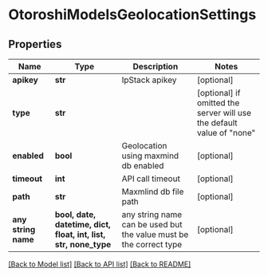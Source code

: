# OtoroshiModelsGeolocationSettings


## Properties
Name | Type | Description | Notes
------------ | ------------- | ------------- | -------------
**apikey** | **str** | IpStack apikey | [optional] 
**type** | **str** |  | [optional]  if omitted the server will use the default value of "none"
**enabled** | **bool** | Geolocation using maxmind db enabled | [optional] 
**timeout** | **int** | API call timeout | [optional] 
**path** | **str** | Maxmlind db file path | [optional] 
**any string name** | **bool, date, datetime, dict, float, int, list, str, none_type** | any string name can be used but the value must be the correct type | [optional]

[[Back to Model list]](../README.md#documentation-for-models) [[Back to API list]](../README.md#documentation-for-api-endpoints) [[Back to README]](../README.md)


